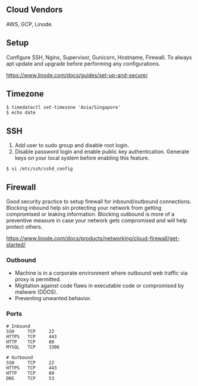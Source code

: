 ## Cloud Vendors

AWS, GCP, Linode.

## Setup

Configure SSH, Nginx, Supervisor, Gunicorn, Hostname, Firewall. To always apt update and upgrade before performing any configurations.

https://www.linode.com/docs/guides/set-up-and-secure/

## Timezone

```console
$ timedatectl set-timezone 'Asia/Singapore'
$ echo date
```

## SSH

1. Add user to sudo group and disable root login.
2. Disable password login and enable public key authentication. Generate keys on your local system before enabling this feature.

```console
$ vi /etc/ssh/sshd_config
```

## Firewall

Good security practice to setup firewall for inbound/outbound connections. Blocking inbound help sin protecting your network from getting compromised or leaking information. Blocking outbound is more of a preventive measure in case your network gets compromised and will help protect others.

https://www.linode.com/docs/products/networking/cloud-firewall/get-started/

### Outbound

- Machine is in a corporate environment where outbound web traffic via proxy is permitted.
- Migitation against code flaws in executable code or compromised by malware (DDOS).
- Preventing unwanted behavior.

### Ports

```
# Inbound
SSH     TCP     22
HTTPS   TCP     443
HTTP    TCP     80
MYSQL   TCP     3306

# Outbound
SSH     TCP     22
HTTPS   TCP     443
HTTP    TCP     80
DNS     TCP     53
```
